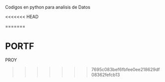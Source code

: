 Codigos en python para analisis de Datos


<<<<<<< HEAD

=======
# PORTF
PROY
>>>>>>> 7695c083bef6fbfee0ee218629df08362fefcb13
